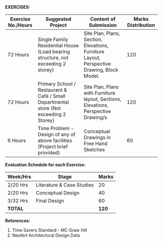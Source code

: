 **EXERCISES:**

| **Exercise No./Hours** | **Suggested Project**                                                                  | **Content of Submission**                                                                  | **Marks Distribution** |
| ---------------------- | -------------------------------------------------------------------------------------- | ------------------------------------------------------------------------------------------ | ---------------------- |
| 72 Hours               | Single Family Residential House (Load bearing structure, not exceeding 2 storey)       | Site Plan, Plans, Section, Elevations, Furniture Layout, Perspective Drawing, Block Model. | 120                    |
| 72 Hours               | Primary School / Restaurant & Café / Small Departmental store (Not exceeding 2 Storey) | Site Plan, Plans with Furniture layout, Sections, Elevations, Perspective Drawing/s        | 120                    |
| 6 Hours                | Time Problem - Design of any of above facilities (Project brief provided)              | Conceptual Drawings in Free Hand Sketches                                                  | 60                     |

**Evaluation Schedule for each Exercise:**

| **Week/Hrs** | **Stage**                 | **Marks** |
| ------------ | ------------------------- | --------- |
| 2/20 Hrs     | Literature & Case Studies | 20        |
| 2/20 Hrs     | Conceptual Design         | 40        |
| 3/32 Hrs     | Final Design              | 60        |
| **TOTAL**    |                           | **120**   |

**References:**

1. Time Savers Standard - MC Graw Hill
2. Neufert Architectural Design Data

